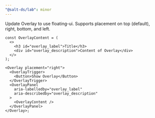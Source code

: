 ```yaml
---
"@salt-ds/lab": minor
---
```


Update Overlay to use floating-ui. Supports placement on top (default), right, bottom, and left.

```tsx
const OverlayContent = (
  <>
    <h3 id="overlay_label">Title</h3>
    <div id="overlay_description">Content of Overlay</div>
  </>
);

<Overlay placement="right">
  <OverlayTrigger>
    <Button>Show Overlay</Button>
  </OverlayTrigger>
  <OverlayPanel
    aria-labelledby="overlay_label"
    aria-describedby="overlay_description"
  >
    <OverlayContent />
  </OverlayPanel>
</Overlay>;
```
